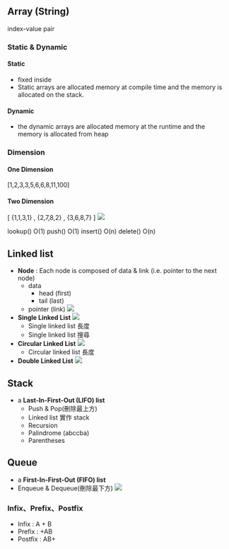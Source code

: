 ## Array (String)
index-value pair
### Static & Dynamic
#### Static
- fixed inside
- Static arrays are allocated memory at compile time and the memory is allocated on the stack.
#### Dynamic
- the dynamic arrays are allocated memory at the runtime and the memory is allocated from heap
### Dimension
#### One Dimension 
 [1,2,3,3,5,6,6,8,11,100]
#### Two Dimension
 [ {1,1,3,1} , {2,7,8,2} , {3,6,8,7} ]
 ![](https://i.imgur.com/w9v8NnK.png)

lookup() O(1)
push()  O(1)
insert()  O(n)
delete()  O(n)


## Linked list
- **Node** : Each node is composed of data & link (i.e. pointer to the next node)
  - data
    - head (first)
    - tail (last)
  - pointer (link)
  ![](https://i.imgur.com/ELRVYhF.png)
- **Single Linked List**
  ![](https://i.imgur.com/DhUQwtm.png)
  - Single linked list 長度
  - Single linked list 搜尋
- **Circular Linked List**
  ![](https://i.imgur.com/JoguzOb.png)
  - Circular linked list 長度
- **Double Linked List**
  ![](https://i.imgur.com/Yp7yZWY.png)


## Stack
- a **Last-In-First-Out (LIFO) list**
    - Push & Pop(刪除最上方) 
    - Linked list 實作 stack
    - Recursion
    - Palindrome (abccba)
    - Parentheses 
## Queue
- a **First-In-First-Out (FIFO) list**
- Enqueue & Dequeue(刪除最下方) 
  ![](https://i.imgur.com/Z4n9Eya.png)
### Infix、Prefix、Postfix
- Infix : A + B
- Prefix : +AB
- Postfix : AB+